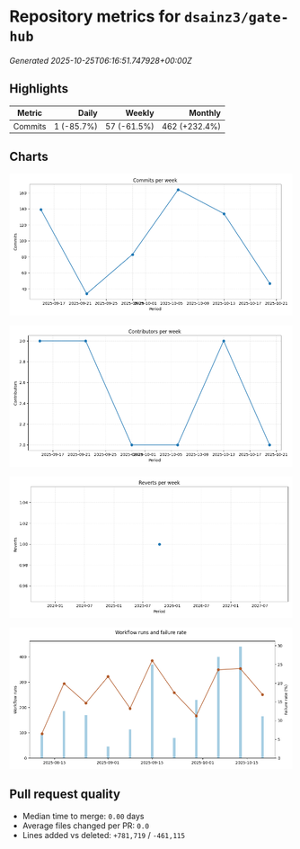 # Repository metrics for `dsainz3/gate-hub`

_Generated 2025-10-25T06:16:51.747928+00:00Z_

## Highlights

| Metric | Daily | Weekly | Monthly |
| --- | ---: | ---: | ---: |
| Commits | 1 (-85.7%) | 57 (-61.5%) | 462 (+232.4%) |

## Charts

![Commits per week](./commits_per_week.png)

![Contributors per week](./contributors_per_week.png)

![Reverts per week](./reverts_per_week.png)

![CI health](./ci_failure_rate.png)

## Pull request quality

* Median time to merge: `0.00` days
* Average files changed per PR: `0.0`
* Lines added vs deleted: `+781,719` / `-461,115`
